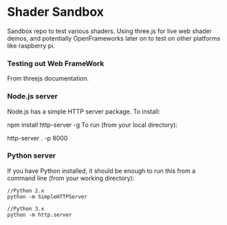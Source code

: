 # Shader Sandbox

Sandbox repo to test various shaders. Using three.js for live web shader demos, and potentially OpenFrameworks later on to test on other platforms like raspberry pi.

### Testing out Web FrameWork

From threejs documentation.

### Node.js server
Node.js has a simple HTTP server package. To install:

npm install http-server -g
To run (from your local directory):

http-server . -p 8000


### Python server
If you have Python installed, it should be enough to run this from a command line (from your working directory):
```
//Python 2.x
python -m SimpleHTTPServer

//Python 3.x
python -m http.server
```